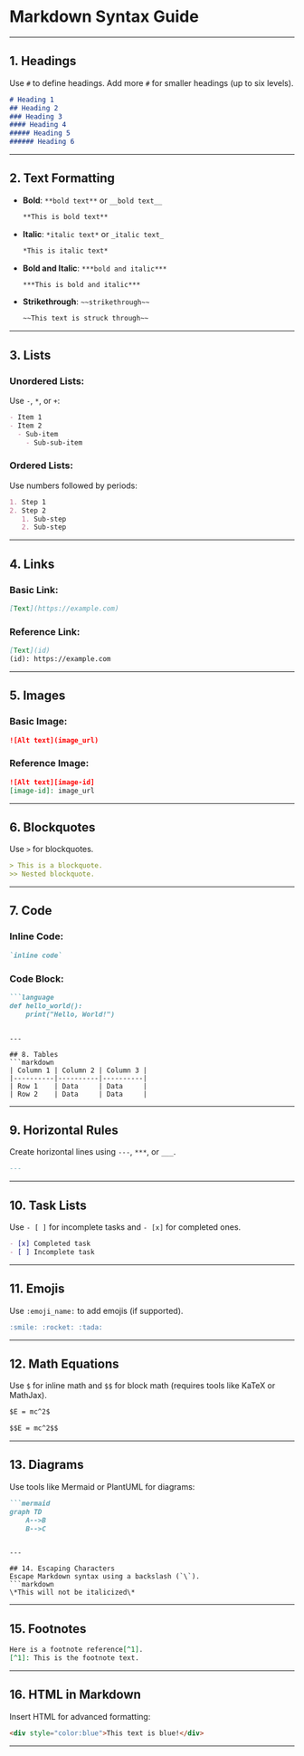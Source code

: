 # Markdown Syntax Guide

---

## 1. Headings
Use `#` to define headings. Add more `#` for smaller headings (up to six levels).  
```markdown
# Heading 1  
## Heading 2  
### Heading 3  
#### Heading 4  
##### Heading 5  
###### Heading 6  
```

---

## 2. Text Formatting
- **Bold**: `**bold text**` or `__bold text__`  
  ```markdown
  **This is bold text**
  ```
- **Italic**: `*italic text*` or `_italic text_`  
  ```markdown
  *This is italic text*
  ```
- **Bold and Italic**: `***bold and italic***`  
  ```markdown
  ***This is bold and italic***
  ```
- **Strikethrough**: `~~strikethrough~~`  
  ```markdown
  ~~This text is struck through~~
  ```

---

## 3. Lists
### Unordered Lists:
Use `-`, `*`, or `+`:
```markdown
- Item 1  
- Item 2  
  - Sub-item  
    - Sub-sub-item  
```

### Ordered Lists:
Use numbers followed by periods:
```markdown
1. Step 1  
2. Step 2  
   1. Sub-step  
   2. Sub-step  
```

---

## 4. Links
### Basic Link:
```markdown
[Text](https://example.com)
```

### Reference Link:
```markdown
[Text](id)  
(id): https://example.com
```

---

## 5. Images
### Basic Image:
```markdown
![Alt text](image_url)
```

### Reference Image:
```markdown
![Alt text][image-id]  
[image-id]: image_url
```

---

## 6. Blockquotes
Use `>` for blockquotes.  
```markdown
> This is a blockquote.  
>> Nested blockquote.  
```

---

## 7. Code
### Inline Code:
```markdown
`inline code`
```

### Code Block:
```markdown
```language
def hello_world():
    print("Hello, World!")
```
```

---

## 8. Tables
```markdown
| Column 1 | Column 2 | Column 3 |  
|----------|----------|----------|  
| Row 1    | Data     | Data     |  
| Row 2    | Data     | Data     |  
```

---

## 9. Horizontal Rules
Create horizontal lines using `---`, `***`, or `___`.  
```markdown
---
```

---

## 10. Task Lists
Use `- [ ]` for incomplete tasks and `- [x]` for completed ones.  
```markdown
- [x] Completed task  
- [ ] Incomplete task  
```

---

## 11. Emojis
Use `:emoji_name:` to add emojis (if supported).  
```markdown
:smile: :rocket: :tada:
```

---

## 12. Math Equations
Use `$` for inline math and `$$` for block math (requires tools like KaTeX or MathJax).  
```markdown
$E = mc^2$

$$E = mc^2$$
```

---

## 13. Diagrams
Use tools like Mermaid or PlantUML for diagrams:
```markdown
```mermaid
graph TD
    A-->B
    B-->C
```
```

---

## 14. Escaping Characters
Escape Markdown syntax using a backslash (`\`).  
```markdown
\*This will not be italicized\*
```

---

## 15. Footnotes
```markdown
Here is a footnote reference[^1].  
[^1]: This is the footnote text.
```

---

## 16. HTML in Markdown
Insert HTML for advanced formatting:
```markdown
<div style="color:blue">This text is blue!</div>
```

---
